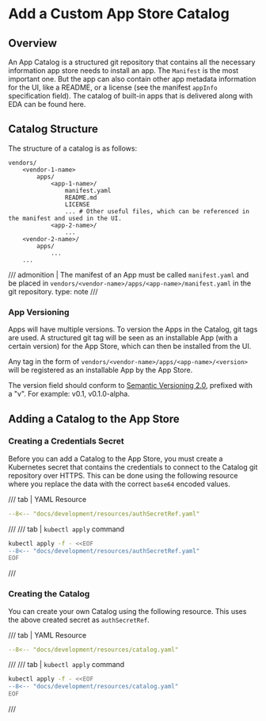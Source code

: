 # Add a Custom App Store Catalog

## Overview

An App Catalog is a structured git repository that contains all the necessary information app store needs to install an app. The `Manifest`  is the most important one. But the app can also contain other app metadata information for the UI, like a README, or a license (see the manifest `appInfo`  specification field). The catalog of built-in apps that is delivered along with EDA can be found here.

## Catalog Structure

The structure of a catalog is as follows:

```
vendors/
    <vendor-1-name>
        apps/
            <app-1-name>/
                manifest.yaml
                README.md
                LICENSE
                ... # Other useful files, which can be referenced in the manifest and used in the UI.
            <app-2-name>/
                ...
    <vendor-2-name>/
        apps/
            ...
    ...
```

/// admonition | The manifest of an App must be called `manifest.yaml` and be placed in `vendors/<vendor-name>/apps/<app-name>/manifest.yaml` in the git repository.
    type: note
///

### App Versioning

Apps will have multiple versions. To version the Apps in the Catalog, git tags are used. A structured git tag will be seen as an installable App (with a certain version) for the App Store, which can then be installed from the UI.

Any tag in the form of `vendors/<vendor-name>/apps/<app-name>/<version>`  will be registered as an installable App by the App Store.

The version field should conform to [Semantic Versioning 2.0](https://semver.org/), prefixed with a "v". For example: v0.1, v0.1.0-alpha.

## Adding a Catalog to the App Store

### Creating a Credentials Secret

Before you can add a Catalog to the App Store, you must create a Kubernetes secret that contains the credentials to connect to the Catalog git repository over HTTPS. This can be done using the following resource where you replace the data with the correct `base64` encoded values.

/// tab | YAML Resource

```yaml
--8<-- "docs/development/resources/authSecretRef.yaml"
```

///
/// tab | `kubectl apply` command

```bash
kubectl apply -f - <<EOF
--8<-- "docs/development/resources/authSecretRef.yaml"
EOF
```

///

### Creating the Catalog

You can create your own Catalog using the following resource. This uses the above created secret as `authSecretRef`.

/// tab | YAML Resource

```yaml
--8<-- "docs/development/resources/catalog.yaml"
```

///
/// tab | `kubectl apply` command

```bash
kubectl apply -f - <<EOF
--8<-- "docs/development/resources/catalog.yaml"
EOF
```

///
